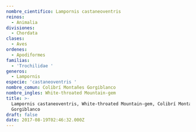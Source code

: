 ```yaml
---
nombre_cientifico: Lampornis castaneoventris
reinos:
  - Animalia
divisiones:
  - Chordata
clases:
  - Aves
ordenes:
  - Apodiformes
familias:
  - 'Trochilidae '
generos:
  - Lampornis
especie: 'castaneoventris '
nombre_comun: Colibrí Montañes Gorgiblanco
nombre_ingles: White-throated Mountain-gem
title: >-
  Lampornis castaneoventris, White-throated Mountain-gem, Colibrí Montañes
  Gorgiblanco
draft: false
date: 2017-08-19T02:46:32.000Z
---
```


